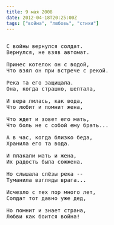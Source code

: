 ```yaml
---
title: 9 мая 2008
date: 2012-04-18T20:25:00Z
tags: ["война", "любовь", "стихи"]
---
```


<pre>

С войны вернулся солдат.
Вернулся, не взяв автомат.

Принес котелок он с водой,
Что взял он при встрече с рекой.

Река та его защищала.
Она, когда страшно, шептала,

И вера лилась, как вода,
Что любит и помнит жена,

Что ждет и зовет его мать,
Что боль не с собой ему брать...

А в час, когда близко беда,
Хранила его та вода.

И плакали мать и жена,
Их радость была сожжена.

Но слышала слёзы река --
Туманила взгляды врага...

Исчезло с тех пор много лет,
Солдат тот давно уже дед,

Но помнит и знает страна,
Любви как боится война!

</pre>